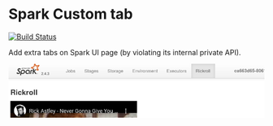 # Spark Custom tab
[![Build Status](https://travis-ci.com/andreoss/spark-tabs.svg?branch=master)](https://travis-ci.com/andreoss/spark-tabs)

Add extra tabs on Spark UI page (by violating its internal private API).

![example](https://raw.githubusercontent.com/andreoss/spark-tabs/master/example.png "Example")